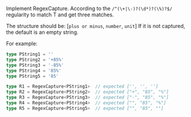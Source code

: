 Implement RegexCapture<T extends string>.
According to the `/^(\+|\-)?(\d*)?(\%)?$/` regularity to match T and get three matches.

The structure should be: [`plus or minus`, `number`, `unit`]
If it is not captured, the default is an empty string.

For example:
```ts
type PString1 = ''
type PString2 = '+85%'
type PString3 = '-85%'
type PString4 = '85%'
type PString5 = '85'

type R1 = RegexCapture<PString1>  // expected ['', '', '']
type R2 = RegexCapture<PString2>  // expected ["+", "85", "%"]
type R3 = RegexCapture<PString3>  // expected ["-", "85", "%"]
type R4 = RegexCapture<PString4>  // expected ["", "85", "%"]
type R5 = RegexCapture<PString5>  // expected ["", "85", ""]
```
